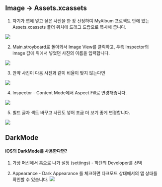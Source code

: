 ## Image -> Assets.xcassets 

1. 자기가 앱에 넣고 싶은 사진을 한 장 선정하여 MyAlbum 프로젝트 안에 있는
Assets.xcassets 폴더 위치에 드래그 드랍으로 복사해 줍니다.

![](https://images.velog.io/images/everytime79/post/42202865-00d5-4d2d-8a6e-5978106c878e/%E1%84%89%E1%85%B3%E1%84%8F%E1%85%B3%E1%84%85%E1%85%B5%E1%86%AB%E1%84%89%E1%85%A3%E1%86%BA%202020-12-09%2022.14.29.png)

2. Main.stroyboard로 돌아와서 Image View를 클릭하고, 우측 Inspector의 image 값에
위에서 넣었던 사진의 이름을 입력합니다.

![](https://images.velog.io/images/everytime79/post/1b524f31-b85c-4516-a167-eb62453c8a69/%E1%84%89%E1%85%B3%E1%84%8F%E1%85%B3%E1%84%85%E1%85%B5%E1%86%AB%E1%84%89%E1%85%A3%E1%86%BA%202020-12-09%2022.16.58.png)

3. 만약 사진이 다음 사진과 같이 비율이 맞지 않는다면

![](https://images.velog.io/images/everytime79/post/31b03771-0f3f-4c4d-a6e1-0ea183034d93/%E1%84%89%E1%85%B3%E1%84%8F%E1%85%B3%E1%84%85%E1%85%B5%E1%86%AB%E1%84%89%E1%85%A3%E1%86%BA%202020-12-09%2022.17.54.png)

4. Inspector - Content Mode에서 Aspect Fill로 변경해줍니다.

![](https://images.velog.io/images/everytime79/post/97a6f4b5-ef8f-4537-90dd-dd8447d1cb3d/%E1%84%89%E1%85%B3%E1%84%8F%E1%85%B3%E1%84%85%E1%85%B5%E1%86%AB%E1%84%89%E1%85%A3%E1%86%BA%202020-12-09%2022.18.20.png)

5. 빌드 
글자 색도 바꾸고 사진도 넣어 조금 더 보기 좋게 변경합니다.

![](https://images.velog.io/images/everytime79/post/cac00b28-d75c-4a81-925f-ec13ec76a4ae/Simulator%20Screen%20Shot%20-%20iPhone%2011%20Pro%20Max%20-%202020-12-09%20at%2022.23.37.png)

## DarkMode
#### IOS의 DarkMode를 사용한다면?

1. 가상 머신에서 홈으로 나가 설정 (settings) - 하단의 Developer를 선택

2. Appearance - Dark Appearance 를 체크하면 다크모드 상태에서의 앱 상태를 확인할 수 있습니다.
![](https://images.velog.io/images/everytime79/post/3110b18c-51fc-4e09-8bac-bde47888399f/Simulator%20Screen%20Shot%20-%20iPhone%2011%20Pro%20Max%20-%202020-12-09%20at%2022.27.30.png)


